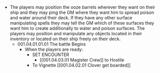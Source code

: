 - The players may position the ooze barrels wherever they want on their ship and they may ping the GM where they want him to spread poison and water around their deck. If they have any other surface manipulating spells they may tell the GM which of these surfaces they want him to create additionally to water and poison surfaces. The players may position and manipulate any objects located in their inventory or located on their ship freely on their deck.
	- 001.04.01.01.01 The battle Begins
		- When the players are ready:
			- SET ENCOUNTER
				- [[001.04.03.01 Magister Crew]] to Hostile
			- To Vignette [[001.04.02.01 Clover get boarded]]